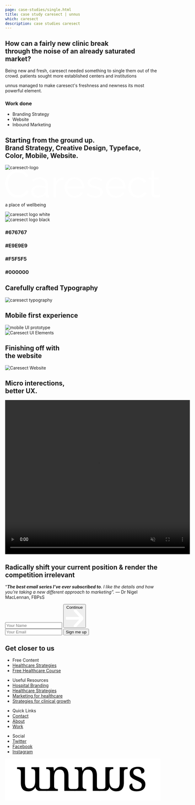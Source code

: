 ```yaml
---
page: case-studies/single.html
title: case study caresect | unnus
which: caresect 
description: case studies caresect  
---
```


 <section class="company-intro">
		<div class="container">
			<div class="company-intro-holder">
				<div class="headline-row">
					<h2 class="light reveal-text">How can a fairly new clinic break <br> through the noise of an already saturated market?</h2>
				</div>
				<div class="text-row reveal-text">
					<p>Being new and fresh, caresect needed something to single them out of the crowd. patients sought more established centers and institutions</p>
					<p>unnus managed to make caresect's freshness and newness its most powerful element.</p>
					<h3 class="light-headline underline">Work done</h3>
					<ul>
						<li>Branding Strategy</li>
						<li>Website</li>
						<li>Inbound Marketing</li>
					</ul>
				</div>
			</div>
		</div>
</section>
<section class="logo-showcase">
	<div class="container">
		<h2 class="light reveal-text">Starting from the ground up.<br> <strong>Brand Strategy, Creative Design, Typeface, Color, Mobile, Website.</strong></h2>
		<div class="showboard">
				<img loading="lazy" class="skew" src="../../work/caresect/caresect-assets/caresect-logo.png" alt="caresect-logo" />
				<svg viewBox="0 0 1212 217" xmlns="http://www.w3.org/2000/svg" fill-rule="evenodd" clip-rule="evenodd" stroke-linejoin="round" stroke-miterlimit="2">
					<g fill="#fff" fill-rule="nonzero">
						<path d="M0 105.884C0 93.122 2.243 80.41 6.73 67.748c4.487-12.662 11.017-23.979 19.591-33.949 8.575-9.97 19.143-18.096 31.706-24.377C70.589 3.141 84.847 0 100.799 0c18.944 0 35.145 4.287 48.605 12.862 13.46 8.574 23.38 19.741 29.761 33.5l-16.451 10.169c-3.389-6.979-7.527-12.861-12.413-17.647-4.885-4.786-10.119-8.674-15.703-11.665-5.583-2.991-11.366-5.135-17.348-6.431-5.982-1.296-11.864-1.944-17.647-1.944-12.762 0-24.029 2.592-33.799 7.777-9.771 5.184-17.997 11.964-24.677 20.339-6.68 8.375-11.715 17.797-15.105 28.266-3.39 10.468-5.084 21.087-5.084 31.854 0 11.765 2.043 23.032 6.131 33.8 4.088 10.767 9.671 20.289 16.75 28.564 7.079 8.276 15.454 14.856 25.125 19.741 9.671 4.886 20.19 7.329 31.556 7.329 5.982 0 12.114-.748 18.395-2.244 6.281-1.495 12.363-3.888 18.246-7.178 5.882-3.291 11.316-7.378 16.301-12.264 4.985-4.885 9.173-10.817 12.563-17.797l17.348 8.974a64.946 64.946 0 01-14.357 21.087 94.406 94.406 0 01-20.639 15.404 102.842 102.842 0 01-24.078 9.571c-8.475 2.194-16.8 3.29-24.975 3.29-14.557 0-27.917-3.19-40.081-9.571-12.163-6.381-22.632-14.706-31.406-24.976-8.774-10.269-15.603-21.934-20.489-34.995C2.443 132.754 0 119.444 0 105.884zM254.241 216.554c-7.378 0-14.207-1.247-20.489-3.739-6.281-2.493-11.764-5.932-16.45-10.319a46.653 46.653 0 01-10.918-15.404c-2.592-5.883-3.888-12.214-3.888-18.994 0-6.779 1.595-13.061 4.785-18.843 3.191-5.783 7.677-10.768 13.46-14.956 5.783-4.187 12.662-7.428 20.639-9.721 7.976-2.293 16.75-3.44 26.321-3.44 7.976 0 16.052.698 24.228 2.094 8.175 1.396 15.454 3.39 21.835 5.982v-14.058c0-13.759-3.889-24.676-11.666-32.752-7.776-8.076-18.544-12.114-32.303-12.114-7.976 0-16.152 1.595-24.527 4.786-8.375 3.19-16.85 7.777-25.424 13.759l-7.179-13.46c20.14-13.559 39.682-20.339 58.625-20.339 19.542 0 34.896 5.483 46.063 16.451 11.167 10.967 16.75 26.122 16.75 45.464v70.29c0 5.584 2.492 8.375 7.478 8.375v17.947c-3.39.598-5.983.897-7.777.897-5.185 0-9.223-1.296-12.114-3.888-2.891-2.593-4.437-6.182-4.636-10.768l-.598-12.264c-7.179 9.372-16.202 16.551-27.07 21.536-10.867 4.985-22.582 7.478-35.145 7.478zM259.027 201c10.568 0 20.289-1.994 29.163-5.982 8.873-3.988 15.603-9.272 20.19-15.853 1.794-1.794 3.14-3.739 4.038-5.832.897-2.094 1.346-4.038 1.346-5.833v-25.424a124.72 124.72 0 00-21.087-5.982A118.045 118.045 0 00270.393 134c-14.357 0-26.022 2.991-34.995 8.973-8.974 5.982-13.46 13.859-13.46 23.63 0 4.786.947 9.272 2.841 13.46 1.895 4.187 4.487 7.826 7.777 10.917s7.228 5.534 11.815 7.328c4.586 1.795 9.471 2.692 14.656 2.692zM455.84 75.674c-13.759.399-25.724 4.188-35.893 11.366-10.17 7.179-17.348 17.049-21.536 29.612v96.911h-20.339V57.728h19.143v37.388c5.782-11.964 13.559-21.336 23.33-28.116 9.771-6.78 20.24-10.17 31.406-10.17 1.595 0 2.892.1 3.889.3v18.544zM542.581 216.554c-11.366 0-21.785-2.144-31.257-6.431-9.472-4.287-17.697-10.17-24.676-17.647-6.979-7.478-12.413-16.102-16.302-25.873-3.888-9.771-5.832-20.24-5.832-31.406 0-10.968 1.944-21.287 5.832-30.958 3.889-9.671 9.273-18.146 16.152-25.424 6.88-7.278 15.105-13.061 24.676-17.348 9.572-4.288 19.941-6.431 31.108-6.431 11.366 0 21.785 2.143 31.256 6.431 9.472 4.287 17.598 10.119 24.378 17.497 6.779 7.378 12.064 15.853 15.852 25.424 3.789 9.572 5.683 19.742 5.683 30.509v4.786c0 1.595-.099 2.692-.299 3.29H485.75c.599 8.375 2.543 16.102 5.833 23.181 3.29 7.079 7.528 13.211 12.712 18.395 5.185 5.185 11.117 9.223 17.797 12.114S535.901 201 543.478 201c4.985 0 9.97-.698 14.955-2.094 4.986-1.395 9.572-3.29 13.759-5.683a51.128 51.128 0 0011.366-8.823c3.39-3.49 5.983-7.328 7.777-11.516l17.648 4.786c-2.393 5.783-5.783 11.017-10.17 15.703s-9.472 8.774-15.255 12.263c-5.782 3.49-12.163 6.182-19.142 8.076-6.98 1.895-14.258 2.842-21.835 2.842zm57.428-89.134c-.598-8.375-2.542-16.003-5.832-22.882-3.29-6.879-7.478-12.812-12.563-17.797-5.085-4.985-10.967-8.873-17.647-11.665-6.68-2.792-13.809-4.188-21.386-4.188-7.578 0-14.756 1.396-21.536 4.188-6.78 2.792-12.712 6.68-17.797 11.665-5.085 4.985-9.172 10.967-12.263 17.947-3.091 6.979-4.936 14.556-5.534 22.732h114.558zM702.603 216.554c-12.163 0-24.028-1.994-35.594-5.982-11.565-3.989-21.535-9.771-29.91-17.349l9.272-13.759c8.774 7.179 17.697 12.563 26.77 16.152 9.073 3.59 18.794 5.384 29.163 5.384 12.563 0 22.583-2.542 30.06-7.627 7.478-5.085 11.217-12.313 11.217-21.685 0-4.387-.997-8.026-2.991-10.918-1.994-2.891-4.935-5.434-8.824-7.627-3.888-2.193-8.774-4.138-14.656-5.833-5.883-1.695-12.712-3.439-20.489-5.234-8.973-2.193-16.75-4.387-23.33-6.58-6.581-2.194-12.014-4.686-16.302-7.478-4.287-2.792-7.477-6.231-9.571-10.319-2.094-4.088-3.141-9.223-3.141-15.404 0-7.777 1.546-14.657 4.636-20.639 3.091-5.982 7.279-10.917 12.563-14.806 5.284-3.888 11.466-6.829 18.545-8.823 7.078-1.994 14.606-2.991 22.582-2.991 11.965 0 22.832 1.944 32.603 5.832 9.771 3.889 17.647 9.023 23.629 15.404l-9.87 11.965c-5.783-5.982-12.812-10.469-21.087-13.46-8.276-2.991-16.9-4.487-25.873-4.487-5.384 0-10.369.549-14.955 1.645-4.587 1.097-8.625 2.842-12.114 5.235-3.49 2.393-6.232 5.433-8.226 9.122-1.994 3.689-2.991 8.027-2.991 13.012 0 4.187.698 7.577 2.094 10.169 1.396 2.593 3.689 4.836 6.879 6.73 3.191 1.895 7.229 3.59 12.114 5.085 4.886 1.496 10.818 3.041 17.797 4.636 9.97 2.393 18.744 4.786 26.322 7.179 7.577 2.393 13.908 5.184 18.993 8.375 5.085 3.19 8.923 7.079 11.516 11.665 2.592 4.586 3.888 10.17 3.888 16.75 0 14.357-5.484 25.723-16.451 34.098s-25.723 12.563-44.268 12.563zM863.822 216.554c-11.366 0-21.785-2.144-31.257-6.431-9.471-4.287-17.697-10.17-24.676-17.647-6.979-7.478-12.413-16.102-16.301-25.873-3.889-9.771-5.833-20.24-5.833-31.406 0-10.968 1.944-21.287 5.833-30.958 3.888-9.671 9.272-18.146 16.151-25.424 6.88-7.278 15.105-13.061 24.677-17.348 9.571-4.288 19.94-6.431 31.107-6.431 11.366 0 21.785 2.143 31.257 6.431 9.471 4.287 17.597 10.119 24.377 17.497 6.78 7.378 12.064 15.853 15.853 25.424 3.788 9.572 5.683 19.742 5.683 30.509v4.786c0 1.595-.1 2.692-.299 3.29H806.992c.598 8.375 2.542 16.102 5.832 23.181 3.29 7.079 7.528 13.211 12.712 18.395 5.185 5.185 11.117 9.223 17.797 12.114S857.142 201 864.719 201c4.986 0 9.971-.698 14.956-2.094 4.985-1.395 9.571-3.29 13.759-5.683A51.174 51.174 0 00904.8 184.4c3.39-3.49 5.982-7.328 7.777-11.516l17.647 4.786c-2.393 5.783-5.783 11.017-10.17 15.703s-9.471 8.774-15.254 12.263c-5.783 3.49-12.164 6.182-19.143 8.076-6.979 1.895-14.258 2.842-21.835 2.842zm57.429-89.134c-.599-8.375-2.543-16.003-5.833-22.882-3.29-6.879-7.478-12.812-12.562-17.797-5.085-4.985-10.968-8.873-17.648-11.665s-13.809-4.188-21.386-4.188-14.756 1.396-21.536 4.188c-6.779 2.792-12.712 6.68-17.797 11.665-5.084 4.985-9.172 10.967-12.263 17.947-3.091 6.979-4.935 14.556-5.533 22.732h114.558zM961.331 135.197c0-10.968 1.894-21.337 5.683-31.108 3.789-9.77 9.123-18.295 16.002-25.573 6.88-7.279 15.105-13.011 24.677-17.199 9.571-4.187 20.14-6.281 31.705-6.281 14.756 0 27.618 3.34 38.585 10.02 10.967 6.68 19.243 15.703 24.826 27.069l-19.741 6.281c-4.387-7.976-10.519-14.207-18.395-18.694-7.877-4.486-16.601-6.73-26.172-6.73-7.976 0-15.404 1.595-22.284 4.786-6.879 3.19-12.861 7.527-17.946 13.011-5.085 5.484-9.073 12.014-11.964 19.592-2.892 7.577-4.337 15.852-4.337 24.826 0 8.773 1.495 17.049 4.486 24.825 2.991 7.777 7.079 14.507 12.264 20.19 5.184 5.683 11.216 10.17 18.096 13.46 6.879 3.29 14.207 4.935 21.984 4.935 4.985 0 9.92-.698 14.806-2.093 4.885-1.396 9.422-3.34 13.609-5.833 4.188-2.493 7.777-5.334 10.768-8.525 2.991-3.19 5.085-6.58 6.281-10.169l20.04 5.982c-2.193 5.583-5.384 10.718-9.571 15.404-4.188 4.686-9.123 8.774-14.806 12.263-5.683 3.49-11.964 6.182-18.844 8.076-6.879 1.895-14.008 2.842-21.386 2.842-11.366 0-21.835-2.144-31.406-6.431-9.571-4.287-17.847-10.17-24.826-17.647-6.979-7.478-12.413-16.102-16.301-25.873-3.889-9.771-5.833-20.24-5.833-31.406zM1211.09 206.085c-1.197.598-2.941 1.396-5.235 2.393-2.293.997-4.935 1.994-7.926 2.991-2.991.997-6.381 1.894-10.17 2.692-3.788.797-7.776 1.196-11.964 1.196-4.387 0-8.574-.598-12.562-1.794-3.989-1.197-7.478-3.041-10.469-5.534-2.991-2.492-5.384-5.633-7.179-9.422-1.794-3.788-2.692-8.175-2.692-13.16V73.88h-21.535V57.728h21.535V5.085h20.34v52.643h35.892V73.88h-35.892v105.884c.398 5.782 2.442 10.02 6.131 12.712s7.927 4.038 12.712 4.038c5.783 0 10.868-.948 15.255-2.842 4.387-1.894 7.178-3.24 8.375-4.038l5.384 16.451z"/>
					</g>
				</svg>	
				<p class="p-black">a place of wellbeing</p>		
		</div>
		<div class="logo-variations">
				<div class="reveal-image-container">
					<div class="logo-black reveal-image">
						<img loading="lazy"  src="../../work/caresect/caresect-assets/caresect-logo-b.png" alt="caresect logo white" />
					</div>					
				</div>
				<div class="reveal-image-container">
					<div class="white-black reveal-image">
						<img loading="lazy"  src="../../work/caresect/caresect-assets/caresect-logo.png" alt="caresect logo black" />
					</div>
				</div>
		</div>
	</div>	
</section>


<section class="color-schemes">
	<div class="container">
		<div class="color-holder">
			<div class="colors">
				<h3 class="reveal-text">#676767</h3>
			</div>
			<div class="colors">
				<h3 class="reveal-text">#E9E9E9</h3>
			</div>
			<div class="colors">
				<h3 class="reveal-text">#F5F5F5</h3>
			</div>
			<div class="colors">
				<h3 class="reveal-text">#000000</h3>
			</div>			
		</div>
	</div>
</section>

<section class="typography-section">
	<div class="container">
		<h2 class="light reveal-text">Carefully crafted Typography</h2>
		<div class="reveal-image-container">
			<div class="reveal-image">
					<img loading="lazy" class="skew" src="../../work/caresect/caresect-assets/typography.png" alt="caresect typography" />
			</div>
		</div>
	</div>
</section>

<section class="mobile-section">
	<div class="container">
		<h2 class="light reveal-text">Mobile first experience</h2>

<div class="reveal-image-container">
	<div class="reveal-image">
		<img loading="lazy" class="skew"  src="../../work/caresect/caresect-assets/prototype.jpg" alt="mobile UI prototype" />
	</div>
</div>

<div class="reveal-image-container">
	<div class="reveal-image">
	<img loading="lazy" class="skew" src="../../work/caresect/caresect-assets/UI.jpg" alt="Caresect UI Elements" />
	</div>
</div>


</div>
</section>

<div class="website-section">
	<div class="container">
		<h2 class="light reveal-text">Finishing off with <br>the website</h2>
		<img loading="lazy"  src="../../work/caresect/caresect-assets/website.jpg" alt="Caresect Website" />
	</div>
</div>

<div class="animation-section">
	<div class="container">
		<h2 class="light reveal-text">Micro interections,<br>better UX.</h2>
		<video width="600" height="500" playsinline loop preload autoplay muted>
		  <source src="../../work/caresect/website-animation.webm" type="video/webm">
 		  <source src="../../work/caresect/map.ogg" type="video/ogg">
	  	 Your browser does not support the html5 media player.
		</video>				
	</div>
</div>



<footer>
	<div class="container">
		<div class="footer-opt-in">
				<h2>Radically shift your current position & render the competition irrelevant</h2>
				<p>“<em><strong>The best email series I’ve ever subscribed to</strong>. I like the details and how you’re taking a new different approach to marketing”.</em> — Dr Nigel MacLennan, FBPsS</p>		
<!-- multi step -->

<form method="post" accept-charset="UTF-8" action="https://www.aweber.com/scripts/addlead.pl" class="form-container form-container-footer initial-active-area af-form-wrapper">
<div class="steps-wrapper">
<div class="question-submission af-body af-standards" id="af-body-812149649">
<div class="submission first-step home-header-form">
 <input required="required" placeholder="Your Name" id="awf_field-108467594"  type="text" name="name" class="text input-s" value=""  onfocus=" if (this.value == '') { this.value = ''; }" onblur="if (this.value == '') { this.value='';} " tabindex="500" />

  <button class="first next btn-s btn-4">
  	Continue <svg viewBox="0 0 59 58" xmlns="http://www.w3.org/2000/svg" fill-rule="evenodd" clip-rule="evenodd" stroke-linecap="round" stroke-linejoin="round" stroke-miterlimit="1.5"><g fill="none" stroke="#fff" stroke-width="9.38"><path d="M2.688 28.863h50.054M31.231 2.688l24.576 26.175-24.576 26.175"/></g></svg>
  </button>
</div>
      <div class="submission second-step">
  <input required="required" placeholder="Your Email" class="text tags input-s" id="awf_field-108467595" type="email" name="email" value="" tabindex="501" onfocus=" if (this.value == '') { this.value = ''; }" onblur="if (this.value == '') { this.value='';} " />
        <button class="second next btn-s">Sign me up</button>
      </div>


</div>
</div>	
<div style="display: none;">
<input type="hidden" name="meta_web_form_id" value="812149649" />
<input type="hidden" name="meta_split_id" value="" />
<input type="hidden" name="listname" value="awlist5746932" />
<input type="hidden" name="redirect" value="https://www.unnus.com/private/acknowledgment" id="redirect_8446ff3eca1bc3243a231d877a368cc9" />

<input type="hidden" name="meta_adtracking" value="" />
<input type="hidden" name="meta_message" value="1" />
<input type="hidden" name="meta_required" value="name,email" />
<input type="hidden" name="meta_forward_vars" value="1" />
<input type="hidden" name="meta_tooltip" value="" />
</div>
</form>

<!-- multi step -->

</div>

</div>
<div class="footer-black">
			<h2 class="h1-clone">Get closer to us</h2>
				<div class="lists-holder">
						<ul>
							<li>Free Content</li>
							<li><a href="/medical/">Healthcare Strategies</a></li>
							<li><a href="/healthcare-branding/">Free Healthcare Course</a></li>
						</ul>
						<ul>
							<li>Useful Resources</li>
							<li><a href="/medical/hospital-branding/">Hospital Branding</a></li>
							<li><a href="/medical/">Healthcare Strategies</a></li>
							<li><a href="#">Marketing for healthcare</a></li>
							<li><a href="#">Strategies for clinical growth</a></li>
						</ul>
						<ul>
							<li>Quick Links</li>
							<li><a href="/contact/">Contact</a></li>
							<li><a href="/manifesto/">About</a></li>
							<li><a href="/case-studies/">Work</a></li>
						</ul>
						<ul>
							<li>Social</li>
							<li><a target="_blank" href="#">Twitter</a></li>
							<li><a target="_blank" href="#">Facebook</a></li>
							<li><a target="_blank" href="#">Instagram</a></li>
						</ul>
				</div>

<p style="text-align:center;">
<svg viewBox="0 0 2252 606" xmlns="http://www.w3.org/2000/svg" fill-rule="evenodd" clip-rule="evenodd" stroke-linejoin="round" stroke-miterlimit="2"><path fill="#fff" d="M0 0h2251.77v605.746H0z"/><g fill-rule="nonzero"><path d="M495.362 398.449c0 9.377 1.406 16.931 4.219 22.661 2.813 5.73 6.616 10.054 11.409 12.971 4.792 2.917 10.366 4.845 16.722 5.782 6.355.938 13.075 1.407 20.159 1.407h64.437v26.88H500.726c-30.302 0-56.134-21.97-60.998-51.879l-.001-.006h-3.126c-6.46 12.086-13.596 21.879-21.41 29.381-7.814 7.501-16.097 13.388-24.849 17.659a98.51 98.51 0 01-27.505 8.752c-9.585 1.563-19.587 2.344-30.005 2.344-16.878 0-31.881-2.396-45.008-7.189-13.128-4.792-24.172-12.294-33.132-22.504-8.96-10.21-15.784-23.233-20.472-39.07-4.688-15.836-7.033-34.694-7.033-56.573V195.6c0-9.377-1.406-16.931-4.219-22.661-2.813-5.73-6.616-10.158-11.408-13.284-4.793-3.125-10.367-5.209-16.722-6.251-6.356-1.042-13.076-1.562-20.16-1.562h-1.876v-26.88h114.709V345.94c0 13.961 1.094 26.359 3.282 37.194 2.188 10.835 5.834 20.004 10.939 27.505 5.105 7.502 11.982 13.18 20.629 17.035 8.648 3.855 19.431 5.782 32.35 5.782 14.169 0 26.307-2.501 36.413-7.501 10.106-5.001 18.441-12.034 25.004-21.098 6.564-9.064 11.409-19.952 14.534-32.662 3.126-12.711 4.689-26.776 4.689-42.196V198.1c0-10.002-1.407-18.076-4.22-24.223-2.813-6.147-6.563-10.835-11.252-14.065-4.688-3.23-10.21-5.366-16.565-6.408-6.356-1.042-13.18-1.562-20.473-1.562h-1.875v-26.88h114.396v273.487z"/><path d="M765.351 441.27v26.88H593.132v-26.88h5.314c7.293 0 14.117-.521 20.472-1.563 6.356-1.042 11.877-3.178 16.566-6.407 4.688-3.23 8.439-7.866 11.252-13.909 2.813-6.043 4.219-14.065 4.219-24.067V195.6c0-9.377-1.406-16.931-4.219-22.661-2.813-5.73-6.616-10.158-11.408-13.284-4.793-3.125-10.367-5.209-16.722-6.251-6.356-1.042-13.076-1.562-20.16-1.562h-1.876v-26.88h103.457l8.439 51.884h3.126c6.667-11.877 13.7-21.618 21.097-29.224 7.397-7.606 15.211-13.544 23.442-17.816 8.231-4.271 16.982-7.189 26.255-8.751 9.272-1.563 19.014-2.345 29.224-2.345 16.878 0 31.933 2.449 45.165 7.346 13.231 4.896 24.483 12.398 33.756 22.504 9.272 10.106 16.357 23.077 21.254 38.913 4.896 15.836 7.345 34.694 7.345 56.573v151.278c0 10.002 1.198 18.024 3.594 24.067 2.397 6.043 5.783 10.679 10.158 13.909 4.376 3.229 9.585 5.365 15.628 6.407 6.043 1.042 12.607 1.563 19.691 1.563h50.765v26.88h-160.16V247.172c0-13.961-1.25-26.359-3.75-37.195-2.501-10.835-6.512-20.003-12.034-27.505-5.522-7.501-12.763-13.179-21.723-17.034-8.96-3.855-19.899-5.783-32.818-5.783-14.586 0-26.828 2.813-36.726 8.44-9.897 5.626-17.868 13.231-23.91 22.816-6.043 9.585-10.367 20.629-12.972 33.131-2.604 12.503-3.907 25.63-3.907 39.383v135.024c0 9.377 1.407 16.931 4.22 22.661 2.813 5.73 6.616 10.054 11.408 12.971 4.793 2.917 10.367 4.845 16.722 5.782 6.356.938 13.076 1.407 20.16 1.407h1.875z"/><path d="M1178.24 441.27v26.88h-172.219v-26.88h5.313c7.293 0 14.118-.521 20.473-1.563 6.355-1.042 11.877-3.178 16.565-6.407 4.689-3.23 8.439-7.866 11.252-13.909 2.813-6.043 4.22-14.065 4.22-24.067V195.6c0-9.377-1.407-16.931-4.22-22.661-2.813-5.73-6.615-10.158-11.408-13.284-4.792-3.125-10.366-5.209-16.722-6.251-6.355-1.042-13.075-1.562-20.16-1.562h-1.875v-26.88h103.457l8.439 51.884h3.125c6.668-11.877 13.701-21.618 21.098-29.224 7.397-7.606 15.211-13.544 23.442-17.816 8.23-4.271 16.982-7.189 26.254-8.751 9.273-1.563 19.014-2.345 29.225-2.345 16.878 0 31.933 2.449 45.164 7.346 13.232 4.896 24.484 12.398 33.756 22.504 9.273 10.106 16.358 23.077 21.254 38.913 4.897 15.836 7.345 34.694 7.345 56.573v151.278c0 10.002 1.199 18.024 3.595 24.067 2.396 6.043 5.782 10.679 10.158 13.909 4.376 3.229 9.585 5.365 15.628 6.407 6.043 1.042 12.606 1.563 19.691 1.563h2.188v26.88h-111.583V247.172c0-13.961-1.25-26.359-3.751-37.195-2.5-10.835-6.512-20.003-12.033-27.505-5.522-7.501-12.763-13.179-21.723-17.034-8.96-3.855-19.9-5.783-32.819-5.783-14.586 0-26.828 2.813-36.725 8.44-9.898 5.626-17.868 13.231-23.911 22.816-6.043 9.585-10.366 20.629-12.971 33.131-2.605 12.503-3.907 25.63-3.907 39.383v135.024c0 9.377 1.407 16.931 4.22 22.661 2.813 5.73 6.615 10.054 11.408 12.971 4.792 2.917 10.366 4.845 16.722 5.782 6.355.938 13.075 1.407 20.16 1.407h1.875z"/><path d="M1455.23 398.449c0 9.377-1.406 16.931-4.219 22.661-2.813 5.73-6.616 10.054-11.409 12.971-4.792 2.917-10.366 4.845-16.721 5.782-6.356.938-13.076 1.407-20.16 1.407h-46.154v26.88h93.299c30.302 0 56.134-21.97 60.999-51.879l.001-.006h3.125c6.46 12.086 13.596 21.879 21.41 29.381 7.814 7.501 16.097 13.388 24.849 17.659a98.51 98.51 0 0027.505 8.752c9.585 1.563 19.587 2.344 30.005 2.344 16.878 0 31.881-2.396 45.009-7.189 13.127-4.792 24.171-12.294 33.131-22.504s15.784-23.233 20.472-39.07c4.689-15.836 7.033-34.694 7.033-56.573V195.6c0-9.377 1.406-16.931 4.219-22.661 2.813-5.73 6.616-10.158 11.409-13.284 4.792-3.125 10.366-5.209 16.721-6.251 6.356-1.042 13.076-1.562 20.16-1.562h1.876v-26.88h-114.709V345.94c0 13.961-1.094 26.359-3.282 37.194-2.188 10.835-5.834 20.004-10.939 27.505-5.105 7.502-11.982 13.18-20.629 17.035-8.647 3.855-19.431 5.782-32.35 5.782-14.169 0-26.307-2.501-36.413-7.501-10.106-5.001-18.441-12.034-25.004-21.098-6.564-9.064-11.409-19.952-14.534-32.662-3.126-12.711-4.689-26.776-4.689-42.196V198.1c0-10.002 1.407-18.076 4.22-24.223 2.813-6.147 6.564-10.835 11.252-14.065 4.688-3.23 10.21-5.366 16.566-6.408 6.355-1.042 13.179-1.562 20.472-1.562h1.875v-26.88H1455.23v273.487zM1909.18 474.401c-16.045 0-30.579-1.407-43.602-4.22-13.023-2.813-24.119-7.084-33.287-12.814-9.168-5.731-16.253-12.815-21.254-21.254-5.001-8.439-7.501-18.285-7.501-29.537 0-8.543 1.406-15.68 4.219-21.41 2.813-5.73 6.251-10.263 10.315-13.596 4.063-3.334 8.439-5.679 13.127-7.033 4.688-1.354 8.908-2.032 12.659-2.032 0 11.252 1.146 21.775 3.438 31.569 2.292 9.793 6.147 18.388 11.564 25.786 5.418 7.397 12.555 13.231 21.41 17.503 8.856 4.272 19.744 6.407 32.663 6.407 11.46 0 21.566-1.406 30.318-4.219 8.751-2.813 16.097-6.772 22.035-11.877 5.939-5.105 10.471-11.252 13.596-18.441 3.126-7.189 4.689-15.055 4.689-23.598 0-7.919-1.198-14.743-3.595-20.473-2.396-5.73-6.563-11.096-12.502-16.097-5.939-5.001-14.013-10.106-24.223-15.315-10.21-5.209-23.025-11.148-38.445-17.816-16.461-7.293-30.787-14.325-42.976-21.097-12.19-6.772-22.244-14.118-30.162-22.036-7.918-7.918-13.857-16.93-17.816-27.036-3.959-10.106-5.939-22.139-5.939-36.1 0-14.586 2.865-27.505 8.596-38.757 5.73-11.253 13.909-20.681 24.535-28.287 10.627-7.605 23.338-13.388 38.133-17.347 14.794-3.959 31.255-5.938 49.384-5.938 15.211 0 28.651 1.562 40.32 4.688 11.668 3.125 21.462 7.345 29.38 12.658 7.918 5.314 13.857 11.565 17.816 18.754 3.959 7.189 5.938 14.742 5.938 22.66 0 11.669-4.011 20.994-12.033 27.974-8.022 6.981-19.431 10.471-34.225 10.471 0-21.462-4.428-38.132-13.284-50.009-8.856-11.877-22.764-17.816-41.726-17.816-10.836 0-20.108 1.25-27.818 3.751-7.71 2.5-14.013 6.042-18.91 10.627-4.896 4.584-8.491 10.001-10.783 16.253-2.292 6.251-3.438 13.127-3.438 20.628 0 8.127 1.459 15.159 4.376 21.098 2.917 5.939 7.553 11.408 13.909 16.409 6.355 5.001 14.586 9.846 24.692 14.534 10.106 4.689 22.243 9.95 36.413 15.784 16.878 7.085 31.36 14.066 43.445 20.942 12.086 6.876 22.035 14.377 29.849 22.504 7.814 8.126 13.597 17.295 17.347 27.505 3.751 10.21 5.626 21.983 5.626 35.319 0 16.67-3.021 31.256-9.064 43.758-6.043 12.502-14.586 22.973-25.63 31.412-11.043 8.439-24.327 14.742-39.851 18.91-15.523 4.167-32.766 6.251-51.728 6.251z"/></g></svg></p>
<p style="color:#FFF;padding:0;transform:translateY(-30px);text-align:center;margin:0 auto">© 2019 — Today | unnus™ All rights reserved.</p>

</div>
</footer>
